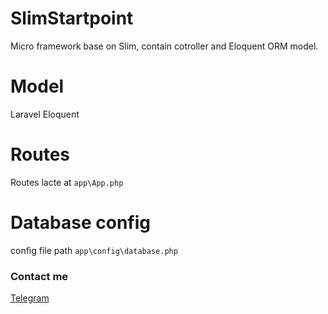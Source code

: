# SlimStartpoint
Micro framework base on Slim, contain cotroller and Eloquent ORM model.

# Model 
Laravel Eloquent

# Routes
Routes lacte at `app\App.php`

# Database config
config file path `app\config\database.php`

### Contact me
[Telegram](https:/t.me/abbasShakiba)
